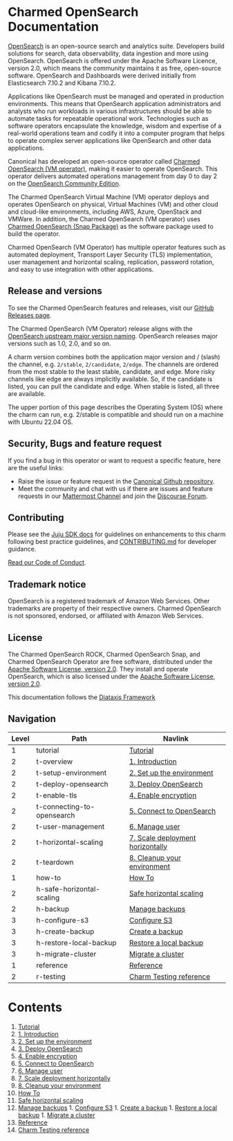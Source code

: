 # Charmed OpenSearch Documentation
[OpenSearch](http://opensearch.org/) is an open-source search and analytics suite. Developers build solutions for search, data observability, 
data ingestion and more using OpenSearch. OpenSearch is offered under the Apache Software Licence, version 2.0, which means the community 
maintains it as free, open-source software. OpenSearch and Dashboards were derived initially from Elasticsearch 7.10.2 and Kibana 7.10.2.

Applications like OpenSearch must be managed and operated in production environments. This means that OpenSearch application administrators and analysts who run workloads in various infrastructures should be able to automate tasks for repeatable operational work. Technologies such 
as software operators encapsulate the knowledge, wisdom and expertise of a real-world operations team and codify it into a computer program that helps to operate complex server applications like OpenSearch and other data applications.

Canonical has developed an open-source operator called [Charmed OpenSearch (VM operator)](https://charmhub.io/opensearch), making it easier to operate OpenSearch. This operator delivers automated operations management from day 0 to day 2 on the [OpenSearch Community Edition](https://github.com/opensearch-project/OpenSearch/).

The Charmed OpenSearch Virtual Machine (VM) operator deploys and operates OpenSearch on physical, Virtual Machines (VM) and other cloud and cloud-like environments, including AWS, Azure, OpenStack and VMWare. In addition, the Charmed OpenSearch (VM operator) uses [Charmed OpenSearch (Snap Package)](https://snapcraft.io/opensearch) as the software package used to build the operator.

Charmed OpenSearch (VM Operator) has multiple operator features such as automated deployment, Transport Layer Security (TLS) implementation, user management and horizontal scaling, replication, password rotation, and easy to use integration with other applications.


## Release and versions

To see the Charmed OpenSearch features and releases, visit our [GitHub Releases page](https://github.com/canonical/opensearch-operator/releases).

The Charmed OpenSearch (VM Operator) release aligns with the [OpenSearch upstream major version naming](https://opensearch.org/docs/latest/version-history/). OpenSearch releases major versions such as 1.0, 2.0, and so on.


A charm version combines both the application major version and / (slash) the channel, e.g. `2/stable`, `2/candidate`, `2/edge`. 
The channels are ordered from the most stable to the least stable, candidate, and edge. More risky channels like edge are always implicitly available. 
So, if the candidate is listed, you can pull the candidate and edge. When stable is listed, all three are available.

The upper portion of this page describes the Operating System (OS) where the charm can run, e.g. 2/stable is compatible and should run on a machine with Ubuntu 22.04 OS.


## Security, Bugs and feature request
If you find a bug in this operator or want to request a specific feature, here are the useful links:
- Raise the issue or feature request in the [Canonical Github repository](https://github.com/canonical/opensearch-operator/issues).
- Meet the community and chat with us if there are issues and feature requests in our [Mattermost Channel](https://chat.charmhub.io/charmhub/channels/data-platform)
and join the [Discourse Forum](https://discourse.charmhub.io/tag/opensearch).


## Contributing
Please see the [Juju SDK docs](https://juju.is/docs/sdk) for guidelines on enhancements to this charm following best practice guidelines, 
and [CONTRIBUTING.md](https://github.com/canonical/mongodb-operator/blob/main/CONTRIBUTING.md) for developer guidance.

[Read our Code of Conduct](https://ubuntu.com/community/code-of-conduct).


## Trademark notice
OpenSearch is a registered trademark of Amazon Web Services. Other trademarks are property of their respective owners. Charmed OpenSearch is not sponsored, 
endorsed, or affiliated with Amazon Web Services.


## License
The Charmed OpenSearch ROCK, Charmed OpenSearch Snap, and Charmed OpenSearch Operator are free software, distributed under the 
[Apache Software License, version 2.0](https://github.com/canonical/charmed-opensearch-rock/blob/main/licenses/LICENSE-rock). They install and operate OpenSearch, 
which is also licensed under the [Apache Software License, version 2.0](https://github.com/canonical/charmed-opensearch-rock/blob/main/licenses/LICENSE-opensearch).

This documentation follows the [Diataxis Framework](https://canonical.com/blog/diataxis-a-new-foundation-for-canonical-documentation)

## Navigation


| Level | Path                       | Navlink                                      |
|----------|-------------------------|----------------------------------------------|
| 1     | tutorial                   | [Tutorial]()                                 |
| 2     | t-overview                 | [1. Introduction](/t/9722)                   |
| 2     | t-setup-environment        | [2. Set up the environment](/t/9724)         |
| 2     | t-deploy-opensearch        | [3. Deploy OpenSearch](/t/9716)              |
| 2     | t-enable-tls               | [4. Enable encryption](/t/9718)              |
| 2     | t-connecting-to-opensearch | [5. Connect to OpenSearch](/t/9714)          |
| 2     | t-user-management          | [6. Manage user](/t/9728)                    |
| 2     | t-horizontal-scaling       | [7. Scale deployment horizontally](/t/9720)  |
| 2     | t-teardown                 | [8. Cleanup your environment](/t/9726)       |
| 1     | how-to                     | [How To]()                                   |
| 2     | h-safe-horizontal-scaling  | [Safe horizontal scaling](/t/10994)          |
| 2     | h-backup                   | [Manage backups]()                           |
| 3     | h-configure-s3             | [Configure S3](/t/14097)                     |
| 3     | h-create-backup            | [Create a backup](/t/14098)                  |
| 3     | h-restore-local-backup     | [Restore a local backup](/t/14099)           |
| 3     | h-migrate-cluster          | [Migrate a cluster](/t/14100)                |
| 1     | reference                  | [Reference]()                                |
| 2     | r-testing                  | [Charm Testing reference](/t/14109)                                |

# Contents

1. [Tutorial](tutorial)
  1. [1. Introduction](tutorial/t-overview.md)
  1. [2. Set up the environment](tutorial/t-setup-environment.md)
  1. [3. Deploy OpenSearch](tutorial/t-deploy-opensearch.md)
  1. [4. Enable encryption](tutorial/t-enable-tls.md)
  1. [5. Connect to OpenSearch](tutorial/t-connecting-to-opensearch.md)
  1. [6. Manage user](tutorial/t-user-management.md)
  1. [7. Scale deployment horizontally](tutorial/t-horizontal-scaling.md)
  1. [8. Cleanup your environment](tutorial/t-teardown.md)
1. [How To](how-to)
  1. [Safe horizontal scaling](how-to/h-safe-horizontal-scaling.md)
  1. [Manage backups](how-to/h-backup)
    1. [Configure S3](how-to/h-backup/h-configure-s3.md)
    1. [Create a backup](how-to/h-backup/h-create-backup.md)
    1. [Restore a local backup](how-to/h-backup/h-restore-local-backup.md)
    1. [Migrate a cluster](how-to/h-backup/h-migrate-cluster.md)
1. [Reference](reference)
  1. [Charm Testing reference](reference/r-testing.md)